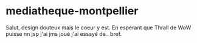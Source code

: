 # mediatheque-montpellier

Salut, design douteux mais le coeur y est. En espérant que Thrall de WoW puisse nn jsp j'ai jms joué j'ai essayé de.. bref. 


